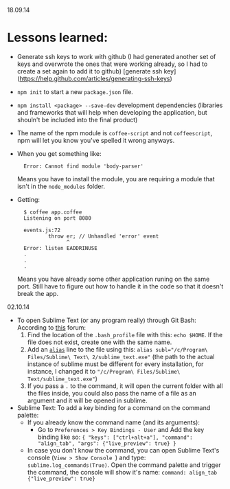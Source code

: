 
18.09.14

Lessons learned:
================

* Generate ssh keys to work with github (I had generated another set of keys and overwrote the ones that were working already, so I had to create a set again to add it to github) [generate ssh key] (https://help.github.com/articles/generating-ssh-keys)

* ```npm init``` to start a new ```package.json``` file.

* ```npm install <package> --save-dev``` development dependencies (libraries and frameworks that will help when developing the application, but shouln't be included into the final product)

* The name of the npm module is ```coffee-script``` and not ```coffeescript```, npm will let you know you've spelled it wrong anyways.

* When you get something like:

        Error: Cannot find module 'body-parser'
    Means you have to install the module, you are requiring a module that isn't in the ``node_modules`` folder.

* Getting:

        $ coffee app.coffee
        Listening on port 8080

        events.js:72
                throw er; // Unhandled 'error' event
                      ^
        Error: listen EADDRINUSE
        .
        .
        .
    Means you have already some other application runing on the same port. Still have to figure out how to handle it in the code so that it doesn't break the app.

02.10.14

* To open Sublime Text (or any program really) through Git Bash:
According to [this](http://www.sublimetext.com/forum/viewtopic.php?f=2&t=4461) forum:
	1. Find the location of the ```.bash_profile``` file with this: ```echo $HOME```. If the file does not exist, create one with the same name.
	2. Add an [```alias```](http://tldp.org/LDP/abs/html/aliases.html) line to the file using this: ```alias subl="/c/Program\ Files/Sublime\ Text\ 2/sublime_text.exe"``` (the path to the actual instance of sublime must be different for every installation, for instance, I changed it to ```"/c/Program\ Files/Sublime\ Text/sublime_text.exe"```)
	3. If you pass a ```.``` to the command, it will open the current folder with all the files inside, you could also pass the name of a file as an argument and it will be opened in sublime.
* Sublime Text: To add a key binding for a command on the command palette:
	* If you already know the command name (and its arguments):
		* Go to ```Preferences > Key Bindings - User``` and Add the key binding like so:
			```{ "keys": ["ctrl+alt+a"], "command": "align_tab", "args": {"live_preview": true} }```
	* In case you don't know the command, you can open Sublime Text's console (```View > Show Console ```) and type: ```sublime.log_commands(True)```. Open the command palette and trigger the command, the console will show it's name: ```command: align_tab {"live_preview": true}```
